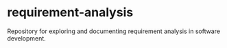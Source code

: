# requirement-analysis
Repository for exploring and documenting requirement analysis in software development.
